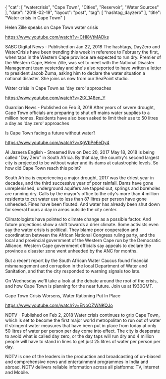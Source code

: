 {
   "cat": [
      "watercrisis",
      "Cape Town",
      "Cities",
      "Reservoir",
      "Water Sources"
   ],
   "date": "2018-02-19",
   "layout": "post",
   "tag": [
      "hashtag_dayzero"
   ],
   "title": "Water crisis in Cape Town"
}

Helen Zille speaks on Cape Town water crisis

https://www.youtube.com/watch?v=CHl8VtMADks

SABC Digital News - Published on Jan 22, 2018
The hashtags, DayZero and WaterCrisis have been trending this week in reference to February the first, when taps in the Western Cape province are expected to run dry. Premier of the Western Cape, Helen Zille, was set to meet with the National Disaster Management team yesterday and she's also reported to have written a letter to president Jacob Zuma, asking him to declare the water situation a national disaster. She joins us now from our SeaPoint studio.

Water crisis in Cape Town as 'day zero' approaches

https://www.youtube.com/watch?v=2tX_148en_Y

Guardian News - Published on Feb 3, 2018
After years of severe drought, Cape Town officials are preparing to shut off mains water supplies to a million homes. Residents have also been asked to limit their use to 50 litres a day as 'day zero' approaches

Is Cape Town facing a future without water?

https://www.youtube.com/watch?v=XgVbPeEeDy4

Al Jazeera English - Streamed live on Dec 20, 2017
May 18, 2018 is being called "Day Zero" in South Africa. By that day, the country's second largest city is projected to be without water and its dams at catastrophic levels. So how did Cape Town reach this point?

South Africa is experiencing a major drought. 2017 was the driest year in decades, and the third successive year of poor rainfall. Dams have gone unreplenished, underground aquifers are tapped out, springs and boreholes are running dry. Calls by the mayor's office to the city's more than 4 million residents to cut water use to less than 87 litres per person have gone unheeded. Fines have been flouted. And water has already been shut down for several hours a day in areas outside the city center.

Climatologists have pointed to climate change as a possible factor. And future projections show a shift towards a drier climate. Some activists even say the water crisis is political. They blame poor cooperation and coordination between the African National Congress ruling party, and the local and provincial government of the Western Cape run by the Democratic Alliance. Western Cape government officials say appeals to declare the province a disaster zone went unheeded by the ANC for months.

But a recent report by the South African Water Caucus found financial mismanagement and corruption in the local Department of Water and Sanitation, and that the city responded to warning signals too late. 

On Wednesday we'll take a look at the debate around the root of the crisis, and how Cape Town is planning for the near future. Join us at 1930GMT.

Cape Town Crisis Worsens, Water Rationing Put In Place

https://www.youtube.com/watch?v=ENoOZWNKQJo

NDTV - Published on Feb 2, 2018
Water crisis continues to grip Cape Town, which is set to become the first major world metropolitan to run out of water if stringent water measures that have been put in place from today at only 50 litres of water per person per day come into effect. The city is desperate to avoid what is called day zero, or the day taps will run dry and 4 million people will have to stand in lines to get just 25 litres of water per person per day.

NDTV is one of the leaders in the production and broadcasting of un-biased and comprehensive news and entertainment programmes in India and abroad. NDTV delivers reliable information across all platforms: TV, Internet and Mobile.
